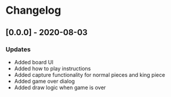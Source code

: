 # Changelog

## [0.0.0] - 2020-08-03
### Updates
- Added board UI
- Added how to play instructions
- Added capture functionality for normal pieces and king piece
- Added game over dialog
- Added draw logic when game is over